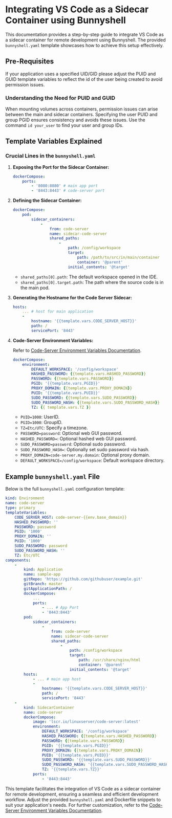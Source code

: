 # Integrating VS Code as a Sidecar Container using Bunnyshell
This documentation provides a step-by-step guide to integrate VS Code as a sidecar container for remote development using Bunnyshell. The provided `bunnyshell.yaml` template showcases how to achieve this setup effectively.

## Pre-Requisites

If your application uses a specified UID/GID please adjust the PUID and GUID template variables to reflect the id of the user being created to avoid permission issues. 

### Understanding the Need for PUID and GUID

When mounting volumes across containers, permission issues can arise between the main and sidecar containers. Specifying the user PUID and group PGID ensures consistency and avoids these issues. Use the command `id your_user` to find your user and group IDs.

## Template Variables Explained

### Crucial Lines in the `bunnyshell.yaml`

1. **Exposing the Port for the Sidecar Container:**

    ```yaml
    dockerCompose:
        ports:
            - '8080:8080' # main app port
            - '8443:8443' # code-server port 
    ```

2. **Defining the Sidecar Container:**

    ```yaml
    dockerCompose:
        pod:
            sidecar_containers:
                -
                    from: code-server
                    name: sidecar-code-server
                    shared_paths:
                        -
                            path: /config/workspace
                            target:
                                path: /path/to/src/in/main/container
                                container: '@parent'
                            initial_contents: '@target'
    ```

    - `shared_paths[0].path`: The default workspace opened in the IDE.
    - `shared_paths[0].target.path`: The path where the source code is in the main pod.

3. **Generating the Hostname for the Code Server Sidecar:**

    ```yaml
    hosts:
        ... # host for main application
        -
            hostname: '{{template.vars.CODE_SERVER_HOST}}'
            path: /
            servicePort: '8443'
    ```

4. **Code-Server Environment Variables:**

    Refer to [Code-Server Environment Variables Documentation](https://docs.linuxserver.io/images/docker-code-server/#environment-variables-from-files-docker-secrets).

    ```yaml
    dockerCompose:
        environment:
            DEFAULT_WORKSPACE: '/config/workspace'
            HASHED_PASSWORD: {{template.vars.HASHED_PASSWORD}}
            PASSWORD: {{template.vars.PASSWORD}}
            PGID: '{{template.vars.PGID}}'
            PROXY_DOMAIN: {{template.vars.PROXY_DOMAIN}}
            PUID: '{{template.vars.PUID}}'
            SUDO_PASSWORD: {{template.vars.SUDO_PASSWORD}}
            SUDO_PASSWORD_HASH: {{template.vars.SUDO_PASSWORD_HASH}}
            TZ: {{ template.vars.TZ }}
    ```

    - `PUID=1000`: UserID.
    - `PGID=1000`: GroupID.
    - `TZ=Etc/UTC`: Specify a timezone.
    - `PASSWORD=password`: Optional web GUI password.
    - `HASHED_PASSWORD=`: Optional hashed web GUI password.
    - `SUDO_PASSWORD=password`: Optional sudo password.
    - `SUDO_PASSWORD_HASH=`: Optionally set sudo password via hash.
    - `PROXY_DOMAIN=code-server.my.domain`: Optional proxy domain.
    - `DEFAULT_WORKSPACE=/config/workspace`: Default workspace directory.

## Example `bunnyshell.yaml` File

Below is the full `bunnyshell.yaml` configuration template:

```yaml
kind: Environment
name: code-server
type: primary
templateVariables:
    CODE_SERVER_HOST: code-server-{{env.base_domain}}
    HASHED_PASSWORD: ''
    PASSWORD: password
    PGID: '1000'
    PROXY_DOMAIN: ''
    PUID: '1000'
    SUDO_PASSWORD: password
    SUDO_PASSWORD_HASH: ''
    TZ: Etc/UTC
components:
    -
        kind: Application
        name: sample-app
        gitRepo: 'https://github.com/githubuser/example.git'
        gitBranch: master
        gitApplicationPath: /
        dockerCompose:
            ... 
            ports:
                - ... # App Port
                - '8443:8443'
        pod:
            sidecar_containers:
                -
                    from: code-server
                    name: sidecar-code-server
                    shared_paths:
                        -
                            path: /config/workspace
                            target:
                                path: /usr/share/nginx/html
                                container: '@parent'
                            initial_contents: '@target'
        hosts:
            - ... # main app host
            -
                hostname: '{{template.vars.CODE_SERVER_HOST}}'
                path: /
                servicePort: '8443'
    -
        kind: SidecarContainer
        name: code-server
        dockerCompose:
            image: 'lscr.io/linuxserver/code-server:latest'
            environment:
                DEFAULT_WORKSPACE: '/config/workspace'
                HASHED_PASSWORD: {{template.vars.HASHED_PASSWORD}}
                PASSWORD: {{template.vars.PASSWORD}}
                PGID: '{{template.vars.PGID}}'
                PROXY_DOMAIN: {{template.vars.PROXY_DOMAIN}}
                PUID: '{{template.vars.PUID}}'
                SUDO_PASSWORD: '{{template.vars.SUDO_PASSWORD}}'
                SUDO_PASSWORD_HASH: '{{template.vars.SUDO_PASSWORD_HASH}}'
                TZ: '{{template.vars.TZ}}'
            ports:
                - '8443:8443'
```

This template facilitates the integration of VS Code as a sidecar container for remote development, ensuring a seamless and efficient development workflow. Adjust the provided `bunnyshell.yaml` and Dockerfile snippets to suit your application's needs. For further customization, refer to the [Code-Server Environment Variables Documentation](https://docs.linuxserver.io/images/docker-code-server/#environment-variables-from-files-docker-secrets).